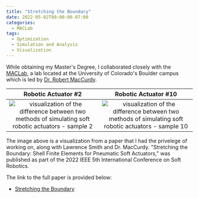 ```yaml
---
title: "Stretching the Boundary"
date: 2022-05-02T00:00:00-07:00
categories:
  - MACLab
tags:
  - Optimization
  - Simulation and Analysis
  - Visualization
---
```


While obtaining my Master's Degree, I collaborated closely with the [MACLab](https://www.matterassembly.org/), a lab located at the University of Colorado's Boulder campus which is led by [Dr. Robert MacCurdy](https://www.colorado.edu/mechanical/robert-maccurdy).

| Robotic Actuator #2 | Robotic Actuator #10 |
| :-------------------------: | :-------------------------: |
| ![visualization of the difference between two methods of simulating soft robotic actuators - sample 2](https://jacob-haimes.github.io/assets/images/f2.png) | ![visualization of the difference between two methods of simulating soft robotic actuators - sample 10](https://jacob-haimes.github.io/assets/images/f10.png) |

The image above is a visualization from a paper that I had the privelege of working on, along with Lawrence Smith and Dr. MacCurdy. "Stretching the Boundary: Shell Finite Elements for Pneumatic Soft Actuators," was published as part of the 2022 IEEE 5th International Conference on Soft Robotics.

The link to the full paper is provided below:
- <a href="https://jacob-haimes.github.io/PDFs/Smith-Haimes-MacCurdy_Shell-Elements_ROBOSOFT.pdf" target="_blank" rel="noreferrer noopener">Stretching the Boundary</a>

